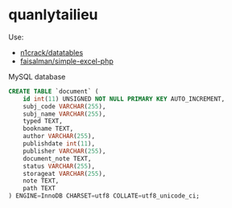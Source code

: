 # quanlytailieu

Use:
*   [n1crack/datatables](https://github.com/n1crack/datatables)
*   [faisalman/simple-excel-php](https://github.com/faisalman/simple-excel-php)


MySQL database
```sql
CREATE TABLE `document` (
    id int(11) UNSIGNED NOT NULL PRIMARY KEY AUTO_INCREMENT,
    subj_code VARCHAR(255),
    subj_name VARCHAR(255),
    typed TEXT,
    bookname TEXT,
    author VARCHAR(255),
    publishdate int(11),
    publisher VARCHAR(255),
    document_note TEXT,
    status VARCHAR(255),
    storageat VARCHAR(255),
    note TEXT,
    path TEXT
) ENGINE=InnoDB CHARSET=utf8 COLLATE=utf8_unicode_ci;
```
